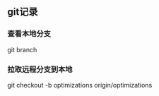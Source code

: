 ## git记录

### 查看本地分支

git branch

### 拉取远程分支到本地

git checkout -b optimizations origin/optimizations
